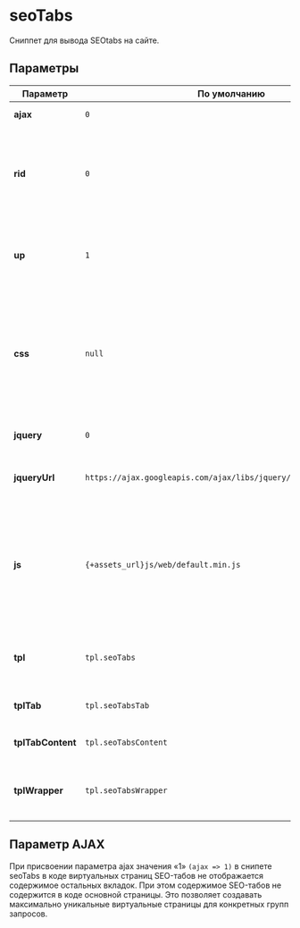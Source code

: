 # seoTabs

Сниппет для вывода SEOtabs на сайте.

## Параметры

| Параметр          | По умолчанию                                                     | Описание                                                                                                                                                                                                               |
| ----------------- | ---------------------------------------------------------------- | ---------------------------------------------------------------------------------------------------------------------------------------------------------------------------------------------------------------------- |
|**ajax**           | `0`                                                                | Ajax загрузка данных таба
|**rid**            | `0`                                                                | ID ресурса из которого брать табы. Если не указан, используется ID текущего ресурса.
|**up**             | `1`                                                                | Искать табы у родителей если у текущего ресурса их нет.
|**css**            | `null`                                                             | Если вы хотите использовать собственные стили - укажите путь к ним здесь, или очистите параметр и загрузите их вручную через шаблон  сайта.
|**jquery**         | `0`                                                                | Нужно ли подключать jQuery.
|**jqueryUrl**      | `https://ajax.googleapis.com/ajax/libs/jquery/3.4.1/jquery.min.js` | URL, подключаемой библиотеки jQuery.
|**js**             | `{+assets_url}js/web/default.min.js`                               | Если вы хотите использовать  собственные скрипты - укажите путь к ним здесь, или очистите параметр и  загрузите их вручную через шаблон сайта.
|**tpl**            | `tpl.seoTabs`                                                      | Чанк, для оформления результата работы сниппета.
|**tplTab**         | `tpl.seoTabsTab`                                                   | Чанк, для оформления таба.
|**tplTabContent**  | `tpl.seoTabsContent`                                               | Чанк, для оформления контента таба.
|**tplWrapper**     | `tpl.seoTabsWrapper`                                               | Чанк-обёртка, для обертывания всех результатов.

## Параметр AJAX

При присвоении параметра ajax значения «1» `(ajax => 1)`  в снипете seoTabs в коде виртуальных страниц SEO-табов не отображается содержимое остальных вкладок. При этом содержимое SEO-табов не содержится в коде основной страницы. Это позволяет создавать максимально уникальные виртуальные страницы для конкретных групп запросов.
